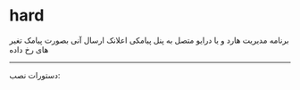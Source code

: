 # hard
برنامه مدیریت هارد و یا درایو متصل به پنل پیامکی اعلانک ارسال آنی بصورت پیامک تغیر های رخ داده
<hr>
دستورات نصب:
